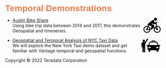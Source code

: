 <b style = 'font-size:28px;font-family:Arial;color:#E37C4D'>Temporal Demonstrations</b>
 
* [Austin Bike Share](../UseCases/AustinBikeShare/AustinBikeShare.ipynb)<img src="../UseCases/AustinBikeShare/Austin_Bikeshare_Icon.jpg" style="float: right; margin-left: 10px; height: 50px; width: auto;" />
<br>Using bike trip data between 2014 and 2017, this demonstrates Geospatial and timeseries.</br>
 
* [Geospatial and Temporal Analysis of NYC Taxi Data](../UseCases/NYC-taxi-4d/NYC-taxi-4d.ipynb)<img src="../UseCases/NYC-taxi-4d/NYCTaxi_Icon.jpg" style="float: right; margin-left: 10px; height: 50px; width: auto;" />
<br>We will explore the New York Taxi demo dataset and get familiar with Vantage temporal and geospatial functions.</br>
 

Copyright © 2022 Teradata Corporation

